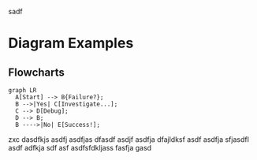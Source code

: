 sadf
# Diagram Examples

## Flowcharts

```mermaid
graph LR
  A[Start] --> B{Failure?};
  B -->|Yes| C[Investigate...];
  C --> D[Debug];
  D --> B;
  B ---->|No| E[Success!];
```
zxc
dasdfkjs asdfj asdfjas dfasdf asdjf asdfja dfajldksf asdf asdfja sfjasdfl asdf adfkja sdf
asf
asdfsfdkljass
fasfja
gasd
